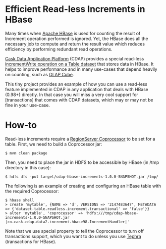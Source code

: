 # Efficient Read-less Increments in HBase

Many times when [Apache HBase](hbase.apache.org) is used for counting the result of Increment operation performed is ignored. Yet, the HBase does all the necessary job to compute and return the result value which reduces efficiency by performing redundant read operations.

[Cask Data Application Platform](cdap.io) (CDAP) provides a special read-less [incrementWrite operation on a Table dataset]() that stores data in HBase. It helps to improve performance and in many use-cases that depend heavily on counting, such as [OLAP Cube]().

This tiny project provides an example of how you can use a read-less feature implemented in CDAP in any application that deals with HBase (0.98+) directly. In that case you will miss a very cool support for [transactions] that comes with CDAP datasets, which may or may not be fine in your use-case.

# How-to

Read-less increments require a [RegionServer Coprocessor]() to be set for a table. First, we need to build a Coprocessor jar:

```
$ mvn clean package
```

Then, you need to place the jar in HDFS to be accessible by HBase (in /tmp directory in this case):

```
$ hdfs dfs -put target/cdap-hbase-increments-1.0.0-SNAPSHOT.jar /tmp/
```

The following is an example of creating and configuring an HBase table with the required Coprocessor:

```
$ hbase shell
> create 'mytable', {NAME => 'd', VERSIONS => '2147483647', METADATA => {'dataset.table.readless.increment.transactional' => 'false'}}
> alter 'mytable', 'coprocessor' => 'hdfs:///tmp/cdap-hbase-increments-1.0.0-SNAPSHOT.jar |co.cask.cdap.data2.increment.hbase98.IncrementHandler|'
```

Note that we use special property to tell the Coprocessor to turn off transactions support, which you want to do unless you use [Tephra]() (transactions for HBase).


